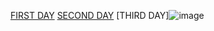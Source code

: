 
[FIRST DAY](https://github.com/joyalpj573/internship/blob/main/1firstday.md)
[SECOND DAY](https://github.com/joyalpj573/internship/blob/main/2ndday.md)
[THIRD DAY]![image](https://www.tinkercad.com/things/85kYaymCbMp-exquisite-turing-inari/editel)

